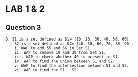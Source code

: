 # LAB 1 & 2

## Question 3

    Q. S1 is a set defined as S1= [10, 20, 30, 40, 50, 60].
        S2 is a set defined as S2= [40, 50, 60, 70, 80, 90].
        i. WAP to add 55 and 66 in Set S1.
        ii. WAP to remove 10 and 30 from Set S1.
        iii. WAP to check whether 40 is present in S1.
        iv. WAP to find the union between S1 and S2.
        v. WAP to find the intersection between S1 and S2.
        vi. WAP to find the S1 - S2.
